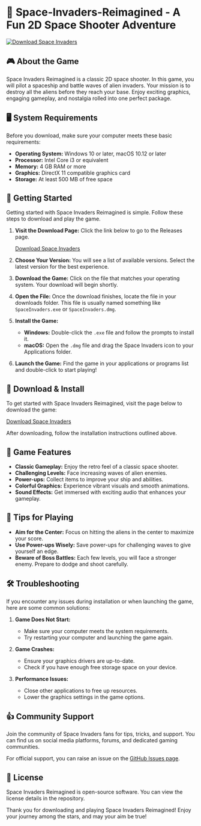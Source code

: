 # 🚀 Space-Invaders-Reimagined - A Fun 2D Space Shooter Adventure

[![Download Space Invaders](https://img.shields.io/badge/Download-Space--Invaders-blue.svg)](https://github.com/XnovaScripts/Space-Invaders-Reimagined/releases)

## 🎮 About the Game

Space Invaders Reimagined is a classic 2D space shooter. In this game, you will pilot a spaceship and battle waves of alien invaders. Your mission is to destroy all the aliens before they reach your base. Enjoy exciting graphics, engaging gameplay, and nostalgia rolled into one perfect package.

## 🖥️ System Requirements

Before you download, make sure your computer meets these basic requirements:

- **Operating System:** Windows 10 or later, macOS 10.12 or later
- **Processor:** Intel Core i3 or equivalent
- **Memory:** 4 GB RAM or more
- **Graphics:** DirectX 11 compatible graphics card
- **Storage:** At least 500 MB of free space

## 🚀 Getting Started

Getting started with Space Invaders Reimagined is simple. Follow these steps to download and play the game.

1. **Visit the Download Page:** Click the link below to go to the Releases page.
   
   [Download Space Invaders](https://github.com/XnovaScripts/Space-Invaders-Reimagined/releases)

2. **Choose Your Version:** You will see a list of available versions. Select the latest version for the best experience.

3. **Download the Game:** Click on the file that matches your operating system. Your download will begin shortly.

4. **Open the File:** Once the download finishes, locate the file in your downloads folder. This file is usually named something like `SpaceInvaders.exe` or `SpaceInvaders.dmg`.

5. **Install the Game:**
   - **Windows:** Double-click the `.exe` file and follow the prompts to install it.
   - **macOS:** Open the `.dmg` file and drag the Space Invaders icon to your Applications folder.

6. **Launch the Game:** Find the game in your applications or programs list and double-click to start playing!

## 💾 Download & Install

To get started with Space Invaders Reimagined, visit the page below to download the game:

[Download Space Invaders](https://github.com/XnovaScripts/Space-Invaders-Reimagined/releases)

After downloading, follow the installation instructions outlined above.

## 🌌 Game Features

- **Classic Gameplay:** Enjoy the retro feel of a classic space shooter.
- **Challenging Levels:** Face increasing waves of alien enemies.
- **Power-ups:** Collect items to improve your ship and abilities.
- **Colorful Graphics:** Experience vibrant visuals and smooth animations.
- **Sound Effects:** Get immersed with exciting audio that enhances your gameplay.

## 🎯 Tips for Playing

- **Aim for the Center:** Focus on hitting the aliens in the center to maximize your score.
- **Use Power-ups Wisely:** Save power-ups for challenging waves to give yourself an edge.
- **Beware of Boss Battles:** Each few levels, you will face a stronger enemy. Prepare to dodge and shoot carefully.

## 🛠️ Troubleshooting

If you encounter any issues during installation or when launching the game, here are some common solutions:

1. **Game Does Not Start:**
   - Make sure your computer meets the system requirements.
   - Try restarting your computer and launching the game again.

2. **Game Crashes:**
   - Ensure your graphics drivers are up-to-date.
   - Check if you have enough free storage space on your device.

3. **Performance Issues:**
   - Close other applications to free up resources.
   - Lower the graphics settings in the game options.

## 👍 Community Support

Join the community of Space Invaders fans for tips, tricks, and support. You can find us on social media platforms, forums, and dedicated gaming communities. 

For official support, you can raise an issue on the [GitHub Issues page](https://github.com/XnovaScripts/Space-Invaders-Reimagined/issues).

## 📜 License

Space Invaders Reimagined is open-source software. You can view the license details in the repository.

Thank you for downloading and playing Space Invaders Reimagined! Enjoy your journey among the stars, and may your aim be true!
